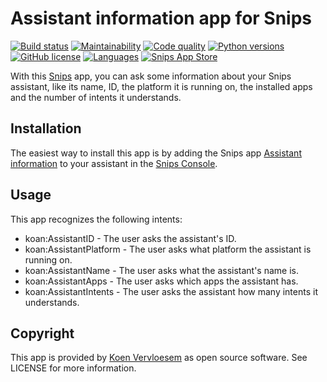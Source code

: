 # Assistant information app for Snips

[![Build status](https://api.travis-ci.com/koenvervloesem/snips-app-assistant-information.svg?branch=master)](https://travis-ci.com/koenvervloesem/snips-app-assistant-information) [![Maintainability](https://api.codeclimate.com/v1/badges/1e58b5f63edc5d98f6d7/maintainability)](https://codeclimate.com/github/koenvervloesem/snips-app-assistant-information/maintainability) [![Code quality](https://api.codacy.com/project/badge/Grade/34eb8497da8c4f4cb8a70de5568ab837)](https://www.codacy.com/app/koenvervloesem/snips-app-assistant-information) [![Python versions](https://img.shields.io/badge/python-3.5|3.6|3.7-blue.svg)](https://www.python.org) [![GitHub license](https://img.shields.io/github/license/koenvervloesem/snips-app-assistant-information.svg)](https://github.com/koenvervloesem/snips-app-assistant-information/blob/master/LICENSE) [![Languages](https://img.shields.io/badge/i18n-en-brown.svg)](https://github.com/koenvervloesem/snips-app-assistant-information/tree/master/translations) [![Snips App Store](https://img.shields.io/badge/snips-app-blue.svg)](https://console.snips.ai/store/en/skill_MxzdQxPxXZW)

With this [Snips](https://snips.ai/) app, you can ask some information about your Snips assistant, like its name, ID, the platform it is running on, the installed apps and the number of intents it understands.

## Installation

The easiest way to install this app is by adding the Snips app [Assistant information](https://console.snips.ai/store/en/skill_MxzdQxPxXZW) to your assistant in the [Snips Console](https://console.snips.ai).

## Usage

This app recognizes the following intents:

*   koan:AssistantID - The user asks the assistant's ID.
*   koan:AssistantPlatform - The user asks what platform the assistant is running on.
*   koan:AssistantName - The user asks what the assistant's name is.
*   koan:AssistantApps - The user asks which apps the assistant has.
*   koan:AssistantIntents - The user asks the assistant how many intents it understands.

## Copyright

This app is provided by [Koen Vervloesem](mailto:koen@vervloesem.eu) as open source software. See LICENSE for more information.
